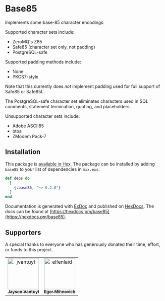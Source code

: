 # Base85

Implements some base-85 character encodings.

Supported character sets include:
- ZeroMQ's Z85
- Safe85 (character set only, not padding)
- PostgreSQL-safe

Supported padding methods include:
- None
- PKCS7-style

Note that this currently does *not* implement padding used for full support of
Safe85 or Safe85L.

The PostgreSQL-safe character set eliminates characters used in SQL comments,
statement termination, quoting, and placeholders.

Unsupported character sets include:
- Adobe ASCII85
- btoa
- ZModem Pack-7

## Installation

This package is [available in Hex](https://hex.pm/packages/base85). The package
can be installed by adding `base85` to your list of dependencies in `mix.exs`:

```elixir
def deps do
  [
    {:base85, "~> 0.2.0"}
  ]
end
```

Documentation is generated with [ExDoc](https://github.com/elixir-lang/ex_doc)
and published on [HexDocs](https://hexdocs.pm). The docs can
be found at [https://hexdocs.pm/base85](https://hexdocs.pm/base85).

## Supporters

A special thanks to everyone who has generously donated their time, effort, or
funds to this project.

<!-- readme: jvantuyl,collaborators,contributors,sponsors,bots/- -start -->
<table>
	<tbody>
		<tr>
            <td align="center">
                <a href="https://github.com/jvantuyl">
                    <img src="https://avatars.githubusercontent.com/u/101?v=4" width="100;" alt="jvantuyl"/>
                    <br />
                    <sub><b>Jayson Vantuyl</b></sub>
                </a>
            </td>
            <td align="center">
                <a href="https://github.com/elfenlaid">
                    <img src="https://avatars.githubusercontent.com/u/765790?v=4" width="100;" alt="elfenlaid"/>
                    <br />
                    <sub><b>Egor Mihnevich</b></sub>
                </a>
            </td>
		</tr>
	<tbody>
</table>
<!-- readme: jvantuyl,collaborators,contributors,sponsors,bots/- -end -->

